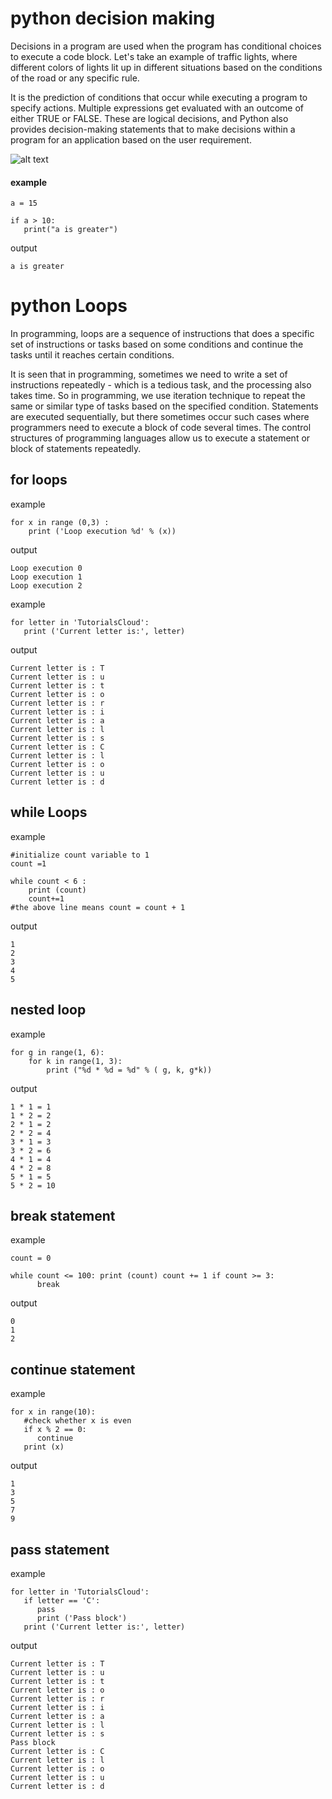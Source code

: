 # python decision making

Decisions in a program are used when the program has conditional choices to execute a code block. Let's take an example of traffic lights, where different colors of lights lit up in different situations based on the conditions of the road or any specific rule.

It is the prediction of conditions that occur while executing a program to specify actions. Multiple expressions get evaluated with an outcome of either TRUE or FALSE. These are logical decisions, and Python also provides decision-making statements that to make decisions within a program for an application based on the user requirement.



![alt text](https://www.w3schools.in/wp-content/uploads/2014/07/c-if.png?ezimgfmt=rs:270x330/rscb7/ng:webp/ngcb7)

#### example

```
a = 15

if a > 10:
   print("a is greater")

```

output
```
a is greater
```



# python Loops

In programming, loops are a sequence of instructions that does a specific set of instructions or tasks based on some conditions and continue the tasks until it reaches certain conditions.

It is seen that in programming, sometimes we need to write a set of instructions repeatedly - which is a tedious task, and the processing also takes time. So in programming, we use iteration technique to repeat the same or similar type of tasks based on the specified condition.
Statements are executed sequentially, but there sometimes occur such cases where programmers need to execute a block of code several times. The control structures of programming languages allow us to execute a statement or block of statements repeatedly.


## for loops

example
```
for x in range (0,3) :
    print ('Loop execution %d' % (x))

```

output
```
Loop execution 0
Loop execution 1
Loop execution 2

```

example

```
for letter in 'TutorialsCloud':
   print ('Current letter is:', letter)

```

output

```
Current letter is : T
Current letter is : u
Current letter is : t
Current letter is : o
Current letter is : r
Current letter is : i
Current letter is : a
Current letter is : l
Current letter is : s
Current letter is : C
Current letter is : l
Current letter is : o
Current letter is : u
Current letter is : d

```

## while Loops


example

```
#initialize count variable to 1
count =1

while count < 6 :
    print (count)
    count+=1
#the above line means count = count + 1

```
output

```
1
2
3
4
5

```


## nested loop

example

```
for g in range(1, 6):
    for k in range(1, 3):
        print ("%d * %d = %d" % ( g, k, g*k))

```

output
```
1 * 1 = 1
1 * 2 = 2
2 * 1 = 2
2 * 2 = 4
3 * 1 = 3
3 * 2 = 6
4 * 1 = 4
4 * 2 = 8
5 * 1 = 5
5 * 2 = 10

```



## break statement

example

```
count = 0

while count <= 100: print (count) count += 1 if count >= 3:
      break

```
output

```
0
1
2

```


## continue statement

example
```
for x in range(10):
   #check whether x is even
   if x % 2 == 0:
      continue
   print (x)

```

output

```
1
3
5
7
9

```


## pass statement

example
```
for letter in 'TutorialsCloud':
   if letter == 'C':
      pass
      print ('Pass block')
   print ('Current letter is:', letter)

```

output

```
Current letter is : T
Current letter is : u
Current letter is : t
Current letter is : o
Current letter is : r
Current letter is : i
Current letter is : a
Current letter is : l
Current letter is : s
Pass block
Current letter is : C
Current letter is : l
Current letter is : o
Current letter is : u
Current letter is : d

```
